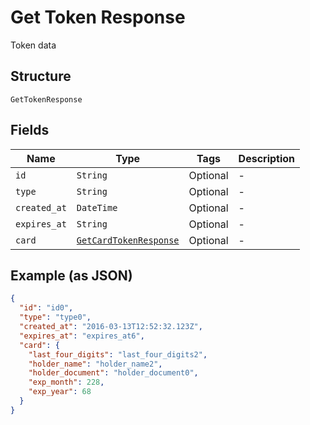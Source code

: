 
# Get Token Response

Token data

## Structure

`GetTokenResponse`

## Fields

| Name | Type | Tags | Description |
|  --- | --- | --- | --- |
| `id` | `String` | Optional | - |
| `type` | `String` | Optional | - |
| `created_at` | `DateTime` | Optional | - |
| `expires_at` | `String` | Optional | - |
| `card` | [`GetCardTokenResponse`](../../doc/models/get-card-token-response.md) | Optional | - |

## Example (as JSON)

```json
{
  "id": "id0",
  "type": "type0",
  "created_at": "2016-03-13T12:52:32.123Z",
  "expires_at": "expires_at6",
  "card": {
    "last_four_digits": "last_four_digits2",
    "holder_name": "holder_name2",
    "holder_document": "holder_document0",
    "exp_month": 228,
    "exp_year": 68
  }
}
```

